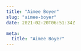 ```yaml
---
title: "Aimee Boyer"
slug: "aimee-boyer"
date: 2021-02-20T06:51:34Z

meta:
  title: "Aimee Boyer"
---
```


